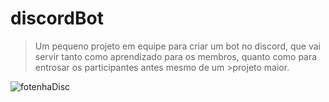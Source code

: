 # **discordBot**

>Um pequeno projeto em equipe para criar um bot no discord, que vai servir tanto como aprendizado para os membros, quanto como para entrosar os participantes antes mesmo de um >projeto maior.

![fotenhaDisc](https://user-images.githubusercontent.com/62773624/154478877-dd5dc5cf-1102-4698-916a-cd4d157f959d.png)
